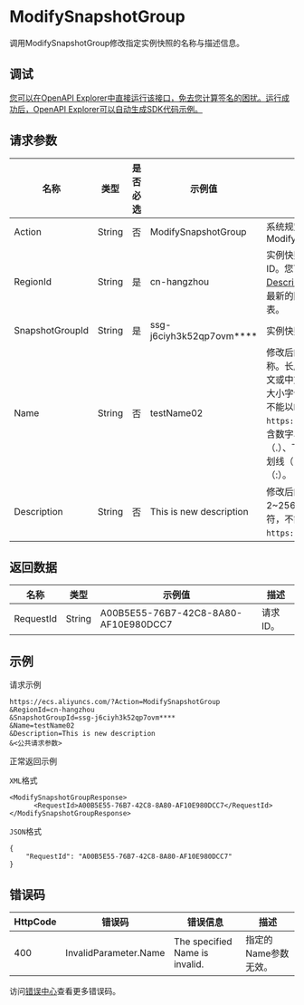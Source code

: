 # ModifySnapshotGroup

调用ModifySnapshotGroup修改指定实例快照的名称与描述信息。

## 调试

[您可以在OpenAPI Explorer中直接运行该接口，免去您计算签名的困扰。运行成功后，OpenAPI Explorer可以自动生成SDK代码示例。](https://api.aliyun.com/#product=Ecs&api=ModifySnapshotGroup&type=RPC&version=2014-05-26)

## 请求参数

|名称|类型|是否必选|示例值|描述|
|--|--|----|---|--|
|Action|String|否|ModifySnapshotGroup|系统规定参数。取值：ModifySnapshotGroup |
|RegionId|String|是|cn-hangzhou|实例快照所属的地域ID。您可以调用[DescribeRegions](~~25609~~)查看最新的阿里云地域列表。 |
|SnapshotGroupId|String|是|ssg-j6ciyh3k52qp7ovm\*\*\*\*|实例快照ID。 |
|Name|String|否|testName02|修改后的实例快照名称。长度为2~128个英文或中文字符。必须以大小字母或中文开头，不能以`http://`和`https://`开头，可以包含数字、英文句号（.）、下划线（\_）、短划线（-）或者半角冒号（:）。 |
|Description|String|否|This is new description|修改后的描述。长度为2~256个英文或中文字符，不能以`http://`和`https://`开头。 |

## 返回数据

|名称|类型|示例值|描述|
|--|--|---|--|
|RequestId|String|A00B5E55-76B7-42C8-8A80-AF10E980DCC7|请求ID。 |

## 示例

请求示例

```
https://ecs.aliyuncs.com/?Action=ModifySnapshotGroup
&RegionId=cn-hangzhou
&SnapshotGroupId=ssg-j6ciyh3k52qp7ovm****
&Name=testName02
&Description=This is new description
&<公共请求参数>
```

正常返回示例

`XML`格式

```
<ModifySnapshotGroupResponse>
      <RequestId>A00B5E55-76B7-42C8-8A80-AF10E980DCC7</RequestId>
</ModifySnapshotGroupResponse>
```

`JSON`格式

```
{
	"RequestId": "A00B5E55-76B7-42C8-8A80-AF10E980DCC7"
}
```

## 错误码

|HttpCode|错误码|错误信息|描述|
|--------|---|----|--|
|400|InvalidParameter.Name|The specified Name is invalid.|指定的Name参数无效。|

访问[错误中心](https://error-center.aliyun.com/status/product/Ecs)查看更多错误码。

